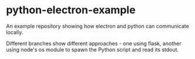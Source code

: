 # python-electron-example
An example repository showing how electron and python can communicate locally.

Different branches show different approaches - one using flask, another using node's os module to spawn the Python script and read its stdout.
